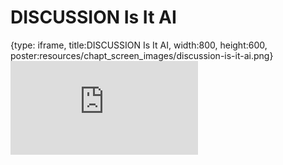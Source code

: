 # DISCUSSION Is It AI
 
{type: iframe, title:DISCUSSION Is It AI, width:800, height:600, poster:resources/chapt_screen_images/discussion-is-it-ai.png}
![](https://hutchdatascience.org/AI_for_Decision_Makers/no_toc/discussion-is-it-ai.html)
 

 
